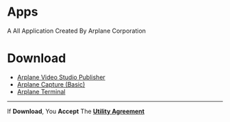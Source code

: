 # Apps
A All Application Created By Arplane Corporation
# Download
* [Arplane Video Studio Publisher](avps.md)
* [Arplane Capture (Basic)](capture.md)
* [Arplane Terminal](terminal.md)
---
If **Download**, You **Accept** The **[Utility Agreement](term/utility.md)**

